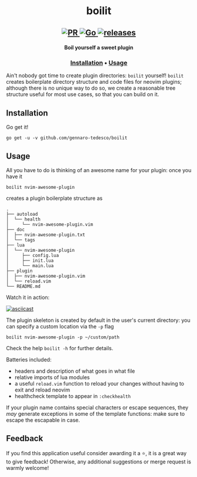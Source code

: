 <h1 align="center">
  boilit
</h1>

<h2 align="center">
  <a href="#" onclick="return false;">
    <img alt="PR" src="https://img.shields.io/badge/PRs-welcome-brightgreen.svg?style=flat"/>
  </a>
  <a href="https://golang.org/">
    <img alt="Go" src="https://img.shields.io/badge/go-%2300ADD8.svg?&style=flat&logo=go&logoColor=white"/>
  </a>
  <a href="https://github.com/gennaro-tedesco/boilit/releases">
    <img alt="releases" src="https://img.shields.io/github/release/gennaro-tedesco/boilit"/>
  </a>
</h2>

<h4 align="center">Boil yourself a sweet plugin</h4>
<h3 align="center">
  <a href="#Installation">Installation</a> •
  <a href="#Usage">Usage</a>
</h3>

Ain't nobody got time to create plugin directories: `boilit` yourself! `boilit` creates boilerplate directory structure and code files for neovim plugins; although there is no unique way to do so, we create a reasonable tree structure useful for most use cases, so that you can build on it.


## Installation
Go get it!
```
go get -u -v github.com/gennaro-tedesco/boilit
```

## Usage
All you have to do is thinking of an awesome name for your plugin: once you have it
```
boilit nvim-awesome-plugin
```
creates a plugin boilerplate structure as
```
.
├── autoload
│  └── health
│     └── nvim-awesome-plugin.vim
├── doc
│  ├── nvim-awesome-plugin.txt
│  └── tags
├── lua
│  └── nvim-awesome-plugin
│     ├── config.lua
│     ├── init.lua
│     └── main.lua
├── plugin
│  ├── nvim-awesome-plugin.vim
│  └── reload.vim
└── README.md
```
Watch it in action:

[![asciicast](https://asciinema.org/a/VpggIG2YeksuuryIHFmVATX43.svg)](https://asciinema.org/a/VpggIG2YeksuuryIHFmVATX43)

The plugin skeleton is created by default in the user's current directory: you can specify a custom location via the `-p` flag
```
boilit nvim-awesome-plugin -p ~/custom/path
```
Check the help `boilit -h` for further details.

Batteries included:

- headers and description of what goes in what file
- relative imports of lua modules
- a useful `reload.vim` function to reload your changes without having to exit and reload neovim
- healthcheck template to appear in `:checkhealth`

If your plugin name contains special characters or escape sequences, they _may_ generate exceptions in some of the template functions: make sure to escape the escapable in case.

## Feedback
If you find this application useful consider awarding it a ⭐, it is a great way to give feedback! Otherwise, any additional suggestions or merge request is warmly welcome!


